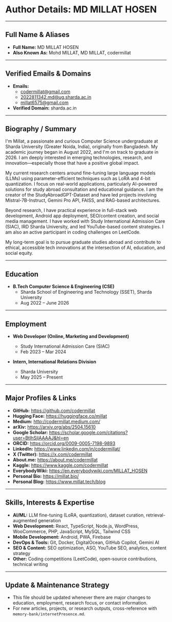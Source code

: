 # Author Details: MD MILLAT HOSEN

---

## Full Name & Aliases

- **Full Name:** MD MILLAT HOSEN
- **Also Known As:** Mohd MILLAT, MD MILLAT, codermillat

---

## Verified Emails & Domains

- **Emails:**
  - codermillat@gmail.com
  - 2022811342.md@ug.sharda.ac.in
  - millat6575@gmail.com
- **Verified Domain:** sharda.ac.in

---

## Biography / Summary

I'm Millat, a passionate and curious Computer Science undergraduate at Sharda University (Greater Noida, India), originally from Bangladesh. My academic journey began in August 2022, and I'm on track to graduate in 2026. I am deeply interested in emerging technologies, research, and innovation—especially those that have a positive global impact.

My current research centers around fine-tuning large language models (LLMs) using parameter-efficient techniques such as LoRA and 4-bit quantization. I focus on real-world applications, particularly AI-powered solutions for study abroad consultation and educational guidance. I am the creator of the StudyAbroadGPT-Dataset and have led projects involving Mistral-7B-Instruct, Gemini Pro API, FAISS, and RAG-based architectures.

Beyond research, I have practical experience in full-stack web development, Android app deployment, SEO/content creation, and social media management. I have worked with Study International Admission Care (SIAC), IRD Sharda University, and led YouTube-based content strategies. I am also an active participant in coding challenges on LeetCode.

My long-term goal is to pursue graduate studies abroad and contribute to ethical, accessible tech innovations at the intersection of AI, education, and social equity.

---

## Education

- **B.Tech Computer Science & Engineering (CSE)**
  - Sharda School of Engineering and Technology (SSET), Sharda University
  - Aug 2022 – June 2026

---

## Employment

- **Web Developer (Online, Marketing and Development)**
  - Study International Admission Care (SIAC)
  - Feb 2023 – Mar 2024

- **Intern, International Relations Division**
  - Sharda University
  - May 2025 – Present

---

## Major Profiles & Links

- **GitHub:** https://github.com/codermillat
- **Hugging Face:** https://huggingface.co/millat
- **Medium:** http://codermillat.medium.com/
- **arXiv:** https://arxiv.org/abs/2504.15610
- **Google Scholar:** https://scholar.google.com/citations?user=BtIhSjIAAAAJ&hl=en
- **ORCID:** https://orcid.org/0009-0005-7198-9893
- **LinkedIn:** https://www.linkedin.com/in/codermillat/
- **X (Twitter):** https://x.com/codermillat
- **About.me:** https://about.me/codermillat
- **Kaggle:** https://www.kaggle.com/codermillat
- **EverybodyWiki:** https://en.everybodywiki.com/MILLAT_HOSEN
- **Personal Bio:** https://millat.bio/
- **Personal Blog:** https://www.millat.tech/blog

---

## Skills, Interests & Expertise

- **AI/ML:** LLM fine-tuning (LoRA, quantization), dataset curation, retrieval-augmented generation
- **Web Development:** React, TypeScript, Node.js, WordPress, WooCommerce, PHP, JavaScript, MySQL, Tailwind CSS
- **Mobile Development:** Android, PWA, Firebase
- **DevOps & Tools:** Git, Docker, DigitalOcean, GitHub Copilot, Gemini AI
- **SEO & Content:** SEO optimization, ASO, YouTube SEO, analytics, content strategy
- **Other:** Coding competitions (LeetCode), open-source contributions, technical writing

---

## Update & Maintenance Strategy

- This file should be updated whenever there are major changes to education, employment, research focus, or contact information.
- For new articles, projects, or research outputs, cross-reference with `memory-bank/internetPresence.md`.

